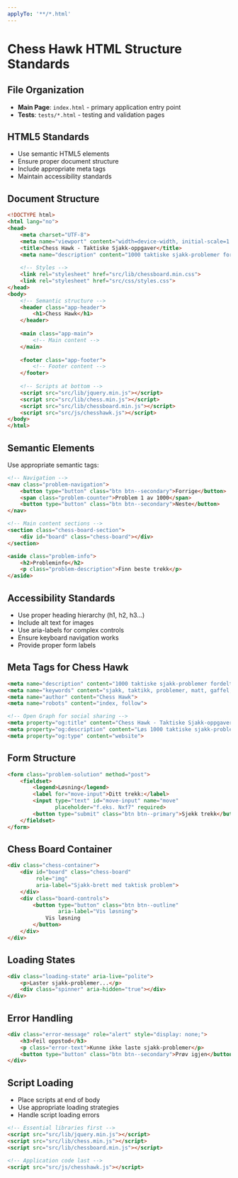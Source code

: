```yaml
---
applyTo: '**/*.html'
---
```


# Chess Hawk HTML Structure Standards

## File Organization
- **Main Page**: `index.html` - primary application entry point
- **Tests**: `tests/*.html` - testing and validation pages

## HTML5 Standards
- Use semantic HTML5 elements
- Ensure proper document structure
- Include appropriate meta tags
- Maintain accessibility standards

## Document Structure
```html
<!DOCTYPE html>
<html lang="no">
<head>
    <meta charset="UTF-8">
    <meta name="viewport" content="width=device-width, initial-scale=1.0">
    <title>Chess Hawk - Taktiske Sjakk-oppgaver</title>
    <meta name="description" content="1000 taktiske sjakk-problemer for alle nivåer">
    
    <!-- Styles -->
    <link rel="stylesheet" href="src/lib/chessboard.min.css">
    <link rel="stylesheet" href="src/css/styles.css">
</head>
<body>
    <!-- Semantic structure -->
    <header class="app-header">
        <h1>Chess Hawk</h1>
    </header>
    
    <main class="app-main">
        <!-- Main content -->
    </main>
    
    <footer class="app-footer">
        <!-- Footer content -->
    </footer>
    
    <!-- Scripts at bottom -->
    <script src="src/lib/jquery.min.js"></script>
    <script src="src/lib/chess.min.js"></script>
    <script src="src/lib/chessboard.min.js"></script>
    <script src="src/js/chesshawk.js"></script>
</body>
</html>
```

## Semantic Elements
Use appropriate semantic tags:
```html
<!-- Navigation -->
<nav class="problem-navigation">
    <button type="button" class="btn btn--secondary">Forrige</button>
    <span class="problem-counter">Problem 1 av 1000</span>
    <button type="button" class="btn btn--secondary">Neste</button>
</nav>

<!-- Main content sections -->
<section class="chess-board-section">
    <div id="board" class="chess-board"></div>
</section>

<aside class="problem-info">
    <h2>Probleminfo</h2>
    <p class="problem-description">Finn beste trekk</p>
</aside>
```

## Accessibility Standards
- Use proper heading hierarchy (h1, h2, h3...)
- Include alt text for images
- Use aria-labels for complex controls
- Ensure keyboard navigation works
- Provide proper form labels

## Meta Tags for Chess Hawk
```html
<meta name="description" content="1000 taktiske sjakk-problemer fordelt på 10 temaer">
<meta name="keywords" content="sjakk, taktikk, problemer, matt, gaffel, binding">
<meta name="author" content="Chess Hawk">
<meta name="robots" content="index, follow">

<!-- Open Graph for social sharing -->
<meta property="og:title" content="Chess Hawk - Taktiske Sjakk-oppgaver">
<meta property="og:description" content="Løs 1000 taktiske sjakk-problemer">
<meta property="og:type" content="website">
```

## Form Structure
```html
<form class="problem-solution" method="post">
    <fieldset>
        <legend>Løsning</legend>
        <label for="move-input">Ditt trekk:</label>
        <input type="text" id="move-input" name="move" 
               placeholder="f.eks. Nxf7" required>
        <button type="submit" class="btn btn--primary">Sjekk trekk</button>
    </fieldset>
</form>
```

## Chess Board Container
```html
<div class="chess-container">
    <div id="board" class="chess-board" 
         role="img" 
         aria-label="Sjakk-brett med taktisk problem">
    </div>
    <div class="board-controls">
        <button type="button" class="btn btn--outline" 
                aria-label="Vis løsning">
            Vis løsning
        </button>
    </div>
</div>
```

## Loading States
```html
<div class="loading-state" aria-live="polite">
    <p>Laster sjakk-problemer...</p>
    <div class="spinner" aria-hidden="true"></div>
</div>
```

## Error Handling
```html
<div class="error-message" role="alert" style="display: none;">
    <h3>Feil oppstod</h3>
    <p class="error-text">Kunne ikke laste sjakk-problemer</p>
    <button type="button" class="btn btn--secondary">Prøv igjen</button>
</div>
```

## Script Loading
- Place scripts at end of body
- Use appropriate loading strategies
- Handle script loading errors

```html
<!-- Essential libraries first -->
<script src="src/lib/jquery.min.js"></script>
<script src="src/lib/chess.min.js"></script>
<script src="src/lib/chessboard.min.js"></script>

<!-- Application code last -->
<script src="src/js/chesshawk.js"></script>
```
